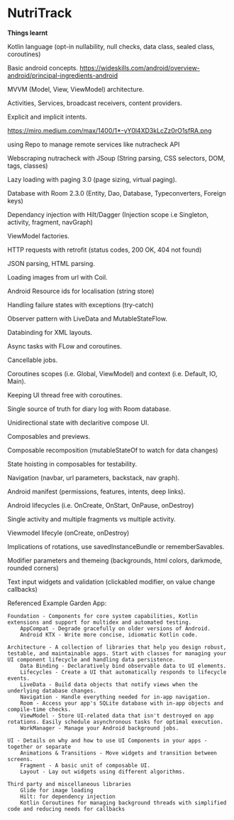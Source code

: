 # NutriTrack

**Things learnt**

Kotlin language (opt-in nullability, null checks, data class, sealed class, coroutines)

Basic android concepts. https://wideskills.com/android/overview-android/principal-ingredients-android

MVVM (Model, View, ViewModel) architecture.

Activities, Services, broadcast receivers, content providers.

Explicit and implicit intents.

https://miro.medium.com/max/1400/1*-yY0l4XD3kLcZz0rO1sfRA.png

using Repo to manage remote services like nutracheck API

Webscraping nutracheck with JSoup (String parsing, CSS selectors, DOM, tags, classes)

Lazy loading with paging 3.0 (page sizing, virtual paging).

Database with Room 2.3.0 (Entity, Dao, Database, Typeconverters, Foreign keys)

Dependancy injection with Hilt/Dagger (Injection scope i.e Singleton, activity, fragment, navGraph)

ViewModel factories.

HTTP requests with retrofit (status codes, 200 OK, 404 not found)

JSON parsing, HTML parsing.

Loading images from url with Coil.

Android Resource ids for localisation (string store)

Handling failure states with exceptions (try-catch)

Observer pattern with LiveData and MutableStateFlow.

Databinding for XML layouts.

Async tasks with FLow and coroutines.

Cancellable jobs.

Coroutines scopes (i.e. Global, ViewModel) and context (i.e. Default, IO, Main).

Keeping UI thread free with coroutines.

Single source of truth for diary log with Room database.

Unidirectional state with declaritive compose UI.

Composables and previews.

Composable recomposition (mutableStateOf to watch for data changes)

State hoisting in composables for testability.

Navigation (navbar, url parameters, backstack, nav graph).

Android manifest (permissions, features, intents, deep links).

Android lifecycles (i.e. OnCreate, OnStart, OnPause, onDestroy)

Single activity and multiple fragments vs multiple activity.

Viewmodel lifecyle (onCreate, onDestroy)

Implications of rotations, use savedInstanceBundle or rememberSavables.

Modifier parameters and themeing (backgrounds, html colors, darkmode, rounded corners)

Text input widgets and validation (clickabled modifier, on value change callbacks)

Referenced Example Garden App:

    Foundation - Components for core system capabilities, Kotlin extensions and support for multidex and automated testing.
        AppCompat - Degrade gracefully on older versions of Android.
        Android KTX - Write more concise, idiomatic Kotlin code.
        
    Architecture - A collection of libraries that help you design robust, testable, and maintainable apps. Start with classes for managing your UI component lifecycle and handling data persistence.
        Data Binding - Declaratively bind observable data to UI elements.
        Lifecycles - Create a UI that automatically responds to lifecycle events.
        LiveData - Build data objects that notify views when the underlying database changes.
        Navigation - Handle everything needed for in-app navigation.
        Room - Access your app's SQLite database with in-app objects and compile-time checks.
        ViewModel - Store UI-related data that isn't destroyed on app rotations. Easily schedule asynchronous tasks for optimal execution.
        WorkManager - Manage your Android background jobs.
        
    UI - Details on why and how to use UI Components in your apps - together or separate
        Animations & Transitions - Move widgets and transition between screens.
        Fragment - A basic unit of composable UI.
        Layout - Lay out widgets using different algorithms.
        
    Third party and miscellaneous libraries
        Glide for image loading
        Hilt: for dependency injection
        Kotlin Coroutines for managing background threads with simplified code and reducing needs for callbacks
